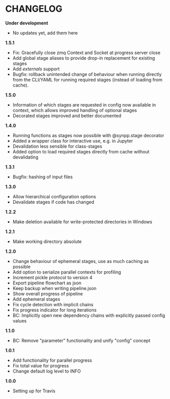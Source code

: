 # CHANGELOG

**Under development**

- No updates yet, add them here

**1.5.1**

- Fix: Gracefully close zmq Context and Socket at progress server close
- Add global stage aliases to provide drop-in replacement for existing stages
- Add *externals* support
- Bugfix: rollback unintended change of behaviour when running directly from the
CLI/YAML for running required stages (instead of loading from cache).


**1.5.0**

- Information of which stages are requested in config now available in context,
which allows improved handling of optional stages
- Decorated stages improved and better documented

**1.4.0**

- Running functions as stages now possible with @synpp.stage decorator
- Added a wrapper class for interactive use, e.g. in Jupyter
- Devalidation less sensible for class-stages
- Added option to load required stages directly from cache without devalidating

**1.3.1**

- Bugfix: hashing of input files

**1.3.0**

- Allow hierarchical configuration options
- Devalidate stages if code has changed

**1.2.2**

- Make deletion available for write-protected directories in Windows

**1.2.1**

- Make working directory absolute

**1.2.0**

- Change behaviour of ephemeral stages, use as much caching as possible
- Add option to serialize parallel contexts for profiling
- Increment pickle protocol to version 4
- Export pipeline flowchart as json
- Keep backup when writing pipeline.json
- Show overall progress of pipeline
- Add ephemeral stages
- Fix cycle detection with implicit chains
- Fix progress indicator for long iterations
- BC: Implicitly open new dependency chains with explicitly passed config values

**1.1.0**

- BC: Remove "parameter" functionality and unify "config" concept

**1.0.1**

- Add functionality for parallel progress
- Fix total value for progress
- Change default log level to INFO

**1.0.0**

- Setting up for Travis
